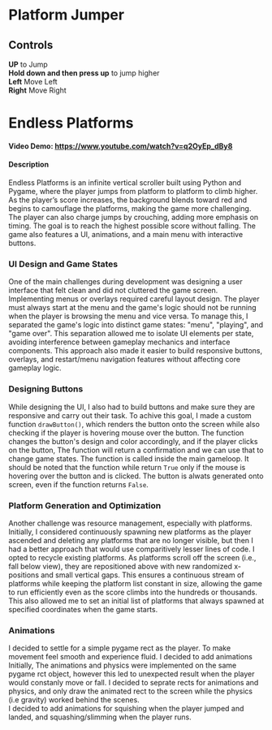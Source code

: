 # Platform Jumper 

## Controls

**UP** to Jump <br>
**Hold down and then press up** to jump higher <br>
**Left** Move Left <br>
**Right** Move Right

# Endless Platforms
#### Video Demo: https://www.youtube.com/watch?v=q2OyEp_dBy8 
#### Description

Endless Platforms is an infinite vertical scroller built using Python and Pygame, where the player jumps from platform to platform to climb higher. As the player’s score increases, the background  blends toward red and begins to camouflage the platforms, making the game more challenging. The player can also charge jumps by crouching, adding more emphasis on timing. The goal is to reach the highest possible score without falling. The game also features a UI, animations, and a main menu with interactive buttons.

### UI Design and Game States
One of the main challenges during development was designing a user interface that felt clean and did not cluttered the game screen. Implementing menus or overlays required careful layout design. The player must always start at the menu and the game's logic should not be running when the player is browsing the menu and vice versa. To manage this, I separated the game's logic into distinct game states: "menu", "playing", and "game over". This separation allowed me to isolate UI elements per state, avoiding interference between gameplay mechanics and interface components. This approach also made it easier to build responsive buttons, overlays, and restart/menu navigation features without affecting core gameplay logic.

### Designing Buttons
While designing the UI, I also had to build buttons and make sure they are responsive and carry out their task. To achive this goal, I made a custom function `drawButton()`, which renders the button onto the screen while also checking if the player is hovering mouse over the button. The function changes the button's design and color accordingly, and if the player clicks on the button, The function will return a confirmation and we can use that to change game states. The function is called inside the main gameloop. It should be noted that the function while return `True` only if the mouse is hovering over the button and is clicked. The button is alwats generated onto screen, even if the function returns `False`.

### Platform Generation and Optimization
Another challenge was resource management, especially with platforms. Initially, I considered continuously spawning new platforms as the player ascended and deleting any platforms that are no longer visible, but then I had a better approach that would use comparitively lesser lines of code. I opted to recycle existing platforms. As platforms scroll off the screen (i.e., fall below view), they are repositioned above with new randomized x-positions and small vertical gaps. This ensures a continuous stream of platforms while keeping the platform list constant in size, allowing the game to run efficiently even as the score climbs into the hundreds or thousands. This also allowed me to set an initial list of platforms that always spawned at specified coordinates when the game starts.

### Animations
I decided to settle for a simple pygame rect as the player. To make movement feel smooth and experience fluid. I decided to add animations Initially, The animations and physics were implemented on the same pygame rct object, however this led to unexpected result when the player would constanly move or fall. I decided to seprate rects for animations and physics, and only draw the animated rect to the screen while the physics (i.e gravity) worked behind the scenes. <br>
I decided to add animations for squishing when the player jumped and landed, and squashing/slimming when the player runs.
